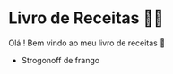 # Livro de Receitas :man_cook:

Olá ! Bem vindo ao meu livro de receitas :wave:

- Strogonoff de frango 